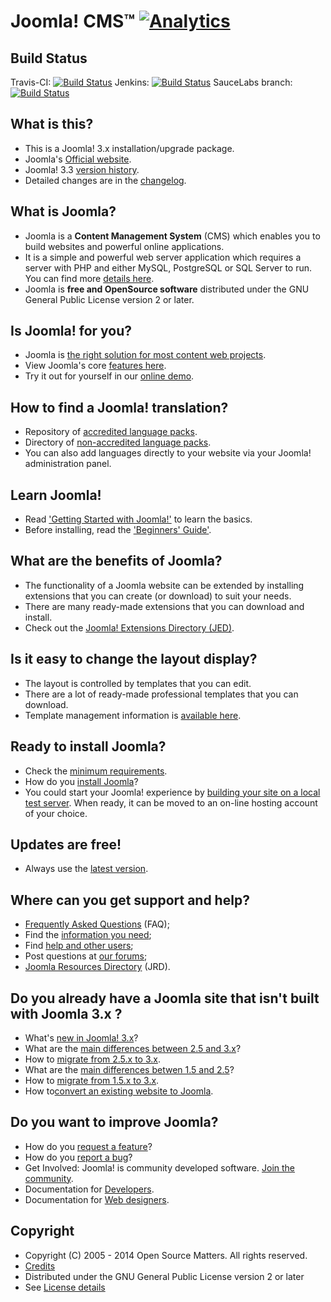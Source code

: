 Joomla! CMS™ [![Analytics](https://ga-beacon.appspot.com/UA-544070-3/joomla-cms/readme)](https://github.com/igrigorik/ga-beacon)
====================

Build Status
---------------------
Travis-CI: [![Build Status](https://travis-ci.org/joomla/joomla-cms.png)](https://travis-ci.org/joomla/joomla-cms)
Jenkins: [![Build Status](http://build.joomla.org/job/cms/badge/icon)](http://build.joomla.org/job/cms/)
SauceLabs branch: [![Build Status](https://travis-ci.org/joomla-projects/GSOC-Webdriver_system_tests_for_CMS.svg?branch=sauce)](https://travis-ci.org/joomla-projects/GSOC-Webdriver_system_tests_for_CMS)

What is this?
---------------------
* This is a Joomla! 3.x installation/upgrade package.
* Joomla's [Official website](http://www.joomla.org).
* Joomla! 3.3 [version history](http://docs.joomla.org/Joomla_3.3_version_history).
* Detailed changes are in the [changelog](https://github.com/joomla/joomla-cms/commits/master).

What is Joomla?
---------------------
* Joomla is a **Content Management System** (CMS) which enables you to build websites and powerful online applications.
* It is a simple and powerful web server application which requires a server with PHP and either MySQL, PostgreSQL or SQL Server to run. You can find more [details here](http://www.joomla.org/about-joomla.html).
* Joomla is **free and OpenSource software** distributed under the GNU General Public License version 2 or later.

Is Joomla! for you?
---------------------
* Joomla is [the right solution for most content web projects](http://docs.joomla.org/Joomla_Is_it_for_me%3F).
* View Joomla's core [features here](http://www.joomla.org/core-features.html).
* Try it out for yourself in our [online demo](http://demo.joomla.org).

How to find a Joomla! translation?
---------------------
* Repository of [accredited language packs](http://community.joomla.org/translations.html).
* Directory of [non-accredited language packs](http://extensions.joomla.org/extensions/languages/translations-for-joomla).
* You can also add languages directly to your website via your Joomla! administration panel.

Learn Joomla!
---------------------
* Read ['Getting Started with Joomla!'](http://docs.joomla.org/Getting_Started_with_Joomla!) to learn the basics.
* Before installing, read the ['Beginners' Guide'](http://docs.joomla.org/Beginners).

What are the benefits of Joomla?
---------------------
* The functionality of a Joomla website can be extended by installing extensions that you can create (or download) to suit your needs.
* There are many ready-made extensions that you can download and install.
* Check out the [Joomla! Extensions Directory (JED)](http://extensions.joomla.org).

Is it easy to change the layout display?
---------------------
* The layout is controlled by templates that you can edit.
* There are a lot of ready-made professional templates that you can download.
* Template management information is [available here](http://docs.joomla.org/Portal:Administrators#Template_Management).

Ready to install Joomla?
---------------------
* Check the [minimum requirements](http://www.joomla.org/technical-requirements.html).
* How do you [install Joomla](http://docs.joomla.org/Installing_Joomla!)?
* You could start your Joomla! experience by [building your site on a local test server](http://docs.joomla.org/Tutorial:Joomla_Local_install).
When ready, it can be moved to an on-line hosting account of your choice.

Updates are free!
---------------------
* Always use the [latest version](http://www.joomla.org/download.html).

Where can you get support and help?
---------------------
* [Frequently Asked Questions](http://docs.joomla.org/Category:FAQ) (FAQ);
* Find the [information you need](http://docs.joomla.org/Start_here);
* Find [help and other users](http://www.joomla.org/about-joomla/create-and-share.html);
* Post questions at [our forums](http://forum.joomla.org);
* [Joomla Resources Directory](http://resources.joomla.org/tos.html) (JRD).

Do you already have a Joomla site that isn't built with Joomla 3.x ?
---------------------
* What's [new in Joomla! 3.x](http://www.joomla.org/3)?
* What are the [main differences between 2.5 and 3.x](http://docs.joomla.org/What_are_the_major_differences_between_Joomla!_2.5_and_3.x%3F)?
* How to [migrate from 2.5.x to 3.x](http://docs.joomla.org/Should_I_update_from_Joomla!_2.5_to_3.x%3F).
* What are the [main differences betwen 1.5 and 2.5](http://docs.joomla.org/Differences_from_Joomla_1.5_to_Joomla_2.5)?
* How to [migrate from 1.5.x to 3.x](http://docs.joomla.org/Migrating_from_Joomla_1.5_to_Joomla_3.0).
* How to[convert an existing website to Joomla](http://docs.joomla.org/How_to_Convert_an_existing_Web_site_to_a_Joomla!_Web_site).

Do you want to improve Joomla?
--------------------
* How do you [request a feature](http://docs.joomla.org/How_do_you_request_a_feature%3F)?
* How do you [report a bug](http://docs.joomla.org/Filing_bugs_and_issues)?
* Get Involved: Joomla! is community developed software. [Join the community](http://www.joomla.org).
* Documentation for [Developers](http://docs.joomla.org/Developers).
* Documentation for [Web designers](http://docs.joomla.org/Web_designers).

Copyright
---------------------
* Copyright (C) 2005 - 2014 Open Source Matters. All rights reserved.
* [Credits](http://docs.joomla.org/Joomla!_Credits_and_Thanks)
* Distributed under the GNU General Public License version 2 or later
* See [License details](http://docs.joomla.org/Joomla_Licenses)
